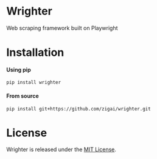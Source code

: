 # Wrighter
Web scraping framework built on Playwright

# Installation
#### Using pip
```
pip install wrighter
```
#### From source
```
pip install git+https://github.com/zigai/wrighter.git

```
# License
Wrighter is released under the [MIT License](https://github.com/zigai/wrighter/blob/master/LICENSE). 
